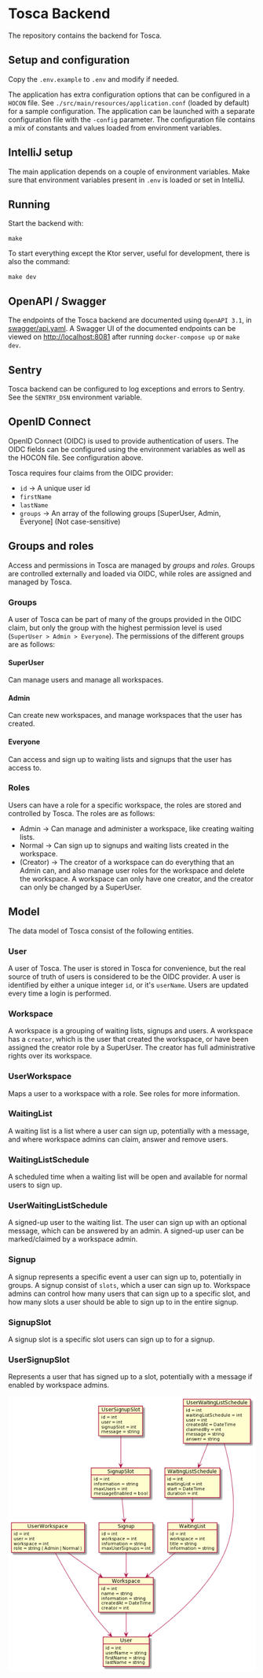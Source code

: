 # Tosca Backend
The repository contains the backend for Tosca.

## Setup and configuration
Copy the `.env.example` to `.env` and modify if needed.

The application has extra configuration options that can
be configured in a `HOCON` file. See `./src/main/resources/application.conf` (loaded by default) for
a sample configuration. The application can be launched with a separate configuration
file with the `-config` parameter. The configuration file contains a mix of constants and values
loaded from environment variables.

## IntelliJ setup

The main application depends on a couple of environment variables. 
Make sure that environment variables present in `.env` is loaded
or set in IntelliJ.

## Running
Start the backend with:
```
make
```

To start everything except the Ktor server, useful for development, there is also the command:
```
make dev
```

## OpenAPI / Swagger

The endpoints of the Tosca backend are documented using `OpenAPI 3.1`, in [swagger/api.yaml](swagger/api.yaml).
A Swagger UI of the documented endpoints can be viewed on [http://localhost:8081](http://localhost:8081) after
running `docker-compose up` or `make dev`.

## Sentry

Tosca backend can be configured to log exceptions and errors to Sentry. See the `SENTRY_DSN` environment variable.

## OpenID Connect

OpenID Connect (OIDC) is used to provide authentication of users. The OIDC fields can be configured using the environment
variables as well as the HOCON file. See configuration above. 

Tosca requires four claims from the OIDC provider:
* `id` -> A unique user id
* `firstName` 
* `lastName`
* `groups` -> An array of the following groups [SuperUser, Admin, Everyone] (Not case-sensitive)

## Groups and roles
Access and permissions in Tosca are managed by *groups* and *roles*. Groups are controlled externally and
loaded via OIDC, while roles are assigned and managed by Tosca.

### Groups
A user of Tosca can be part of many of the groups provided in the OIDC claim, but only the group
with the highest permission level is used (`SuperUser > Admin > Everyone`). The permissions of the different
groups are as follows:

#### SuperUser

Can manage users and manage all workspaces.

#### Admin
Can create new workspaces, and manage workspaces that the user has created.

#### Everyone

Can access and sign up to waiting lists and signups that the user has access to.

### Roles
Users can have a role for a specific workspace, the roles are stored and controlled by
Tosca. The roles are as follows: 
* Admin -> Can manage and administer a workspace, like creating waiting lists.
* Normal -> Can sign up to signups and waiting lists created in the workspace.
* (Creator) -> The creator of a workspace can do everything that an Admin can, and also
  manage user roles for the workspace and delete the workspace. A workspace can only have one
  creator, and the creator can only be changed by a SuperUser.



## Model

The data model of Tosca consist of the following entities.

### User
A user of Tosca. The user is stored in Tosca for convenience, but the real source of truth of users is
considered to be the OIDC provider. A user is identified by either a unique integer `id`, or it's `userName`.
Users are updated every time a login is performed.

### Workspace
A workspace is a grouping of waiting lists, signups and users. A workspace has a `creator`, which is the user
that created the workspace, or have been assigned the creator role by a SuperUser. The creator has full administrative
rights over its workspace.

### UserWorkspace
Maps a user to a workspace with a role. See roles for more information. 

### WaitingList
A waiting list is a list where a user can sign up, potentially with a message, and where
workspace admins can claim, answer and remove users.

### WaitingListSchedule
A scheduled time when a waiting list will be open and available for normal users to sign up.

### UserWaitingListSchedule
A signed-up user to the waiting list. The user can sign up with an optional message, which can be answered by an admin.
A signed-up user can be marked/claimed by a workspace admin.

### Signup
A signup represents a specific event a user can sign up to, potentially in groups. A signup consist of `slots`, which
a user can sign up to. Workspace admins can control how many users that can sign up to a specific slot, and how many slots
a user should be able to sign up to in the entire signup. 

### SignupSlot
A signup slot is a specific slot users can sign up to for a signup.

### UserSignupSlot
Represents a user that has signed up to a slot, potentially with a message if enabled by workspace admins.


![Tosca database schema](docs/database_schema.png)
